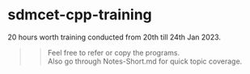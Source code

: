 # sdmcet-cpp-training
20 hours worth training conducted from 20th till 24th Jan 2023.
>>Feel free to refer or copy the programs.<br />
>>Also go through Notes-Short.md for quick topic coverage.
